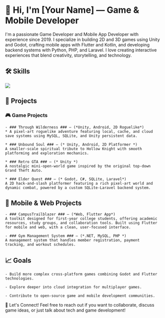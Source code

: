 # 👋 Hi, I'm [Your Name] — Game & Mobile Developer

I'm a passionate Game Developer and Mobile App Developer with experience since 2019. I specialize in building 2D and 3D games using Unity and Godot, crafting mobile apps with Flutter and Kotlin, and developing backend systems with Python, PHP, and Laravel.
I love creating interactive experiences that blend creativity, storytelling, and technology.
## 🛠 Skills
<p align="left"> <img src="https://skillicons.dev/icons?i=unity,unreal,flutter,kotlin,swift,androidstudio,react,nextjs,tailwind,nodejs,express,php,python,mysql,sqlite,cpp,typescript,javascript,postman,fsharp" /> </p>


## 🚀 Projects
### 🎮 Game Projects

    - ### Through Wilderness ### — (*Unity, Android, 2D Roguelike*)
    * A pixel-art roguelike adventure featuring local, cache, and cloud save systems using MySQL, SQLite, and Unity persistent data.

    * ### Unbound Soul ### — (* Unity, Android, 2D Platformer *)
    A smaller-scale spiritual tribute to Hollow Knight with smooth platforming and exploration mechanics.

    * ### Retro GTA ### — (* Unity *)
    A nostalgic mini-open-world game inspired by the original top-down Grand Theft Auto.

    * ### Elder Quest ### — (* Godot, C#, SQLite, Laravel*)
    A 2D hack-and-slash platformer featuring a rich pixel-art world and dynamic combat, powered by a custom SQLite-Laravel backend system.

## 📱 Mobile & Web Projects

    - ### CampusTrailblazer ### — (*Web, Flutter App*)
    A toolkit designed for first-year college students, offering academic resources, study groups, and collaboration tools. Built using Flutter for mobile and web, with a clean, user-focused interface.

    - ### Gym Management System ### — (*.NET, MySQL, PHP *)
    A management system that handles member registration, payment tracking, and workout schedules.

## 📈 Goals

    - Build more complex cross-platform games combining Godot and Flutter technologies.

    - Explore deeper into cloud integration for multiplayer games.

    - Contribute to open-source game and mobile development communities.

🌟 Let's Connect!
Feel free to reach out if you want to collaborate, discuss game ideas, or just talk about tech and game development!
